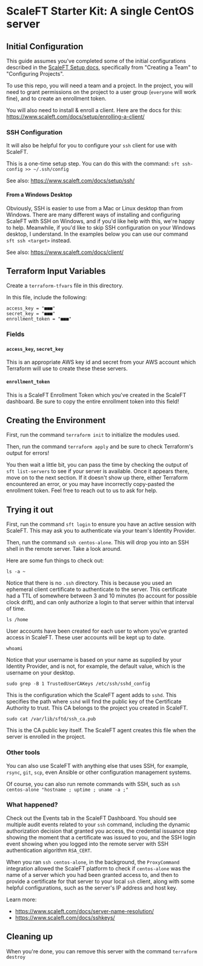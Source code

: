 # ScaleFT Starter Kit: A single CentOS server

## Initial Configuration

This guide assumes you've completed some of the initial configurations described in the [ScaleFT Setup docs](https://www.scaleft.com/docs/), specifically from "Creating a Team" to "Configuring Projects". 

To use this repo, you will need a team and a project. In the project, you will need to grant permissions on the project to a user group (`everyone` will work fine), and to create an enrollment token.

You will also need to install & enroll a client. Here are the docs for this: https://www.scaleft.com/docs/setup/enrolling-a-client/

### SSH Configuration

It will also be helpful for you to configure your `ssh` client for use with ScaleFT.

This is a one-time setup step. You can do this with the command: `sft ssh-config >> ~/.ssh/config`

See also: https://www.scaleft.com/docs/setup/ssh/

#### From a Windows Desktop

Obviously, SSH is easier to use from a Mac or Linux desktop than from Windows. There are many different ways of installing and configuring ScaleFT with SSH on Windows, and if you'd like help with this, we're happy to help. Meanwhile, if you'd like to skip SSH configuration on your Windows desktop, I understand. In the examples below you can use our command `sft ssh <target>` instead.

See also: https://www.scaleft.com/docs/client/

## Terraform Input Variables

Create a `terraform-tfvars` file in this directory. 

In this file, include the following:
```
access_key = "■■■"
secret_key = "■■■"
enrollment_token = "■■■"
```

### Fields

#### `access_key`, `secret_key`

This is an appropriate AWS key id and secret from your AWS account which Terraform will use to create these these servers.

#### `enrollment_token`

This is a ScaleFT Enrollment Token which you've created in the ScaleFT dashboard. Be sure to copy the entire enrollment token into this field!

## Creating the Environment

First, run the command `terraform init` to initialize the modules used.

Then, run the command `terraform apply` and be sure to check Terraform's output for errors!

You then wait a little bit, you can pass the time by checking the output of `sft list-servers` to see if your server is available. Once it appears there, move on to the next section. If it doesn't show up there, either Terraform encountered an error, or you may have incorrectly copy-pasted the enrollment token. Feel free to reach out to us to ask for help.

## Trying it out

First, run the command `sft login` to ensure you have an active session with ScaleFT. This may ask you to authenticate via your team's Identity Provider.

Then, run the command `ssh centos-alone`. This will drop you into an SSH shell in the remote server. Take a look around. 

Here are some fun things to check out:

```
ls -a ~ 
```

Notice that there is no `.ssh` directory. This is because you used an ephemeral client certificate to authenticate to the server. This certificate had a TTL of somewhere between 3 and 10 minutes (to account for possible clock drift), and can only authorize a login to that server within that interval of time.

```
ls /home
```

User accounts have been created for each user to whom you've granted access in ScaleFT. These user accounts will be kept up to date.

```
whoami
```

Notice that your username is based on your name as supplied by your Identity Provider, and is not, for example, the default value, which is the username on your desktop.

```
sudo grep -B 1 TrustedUserCAKeys /etc/ssh/sshd_config
```

This is the configuration which the ScaleFT agent adds to `sshd`. This specifies the path where `sshd` will find the public key of the Certificate Authority to trust. This CA belongs to the project you created in ScaleFT.

```
sudo cat /var/lib/sftd/ssh_ca.pub
```

This is the CA public key itself. The ScaleFT agent creates this file when the server is enrolled in the project.

### Other tools

You can also use ScaleFT with anything else that uses SSH, for example, `rsync`, `git`, `scp`, even Ansible or other configuration management systems.

Of course, you can also run remote commands with SSH, such as `ssh centos-alone "hostname ; uptime ; uname -a ;"`

### What happened?

Check out the Events tab in the ScaleFT Dashboard. You should see multiple audit events related to your `ssh` command, including the dynamic authorization decision that granted you access, the credential issuance step showing the moment that a certificate was issued to you, and the SSH login event showing when you logged into the remote server with SSH authentication algorithm `RSA_CERT`.

When you ran `ssh centos-alone`, in the background, the `ProxyCommand` integration allowed the ScaleFT platform to check if `centos-alone` was the name of a server which you had been granted access to, and then to provide a certificate for that server to your local `ssh` client, along with some helpful configurations, such as the server's IP address and host key.

Learn more: 

* https://www.scaleft.com/docs/server-name-resolution/
* https://www.scaleft.com/docs/sshkeys/

## Cleaning up

When you're done, you can remove this server with the command `terraform destroy`
